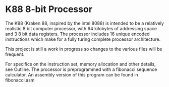 # K88 8-bit Processor

The K88 (Kraken 88, inspired by the intel 8088) is intended to be a relatively realistic 8 bit computer processor, with 64 kilobytes of addressing space and
3 8 bit data registers. The processor includes 16 unique encoded instructions which make for a fully turing complete processor architecture.

This project is still a work in progress so changes to the various files will be frequent.

For specifics on the instruction set, memory allocation and other details, see Outline.
The processor is preprogrammed with a fibonacci sequence calculator. An assembly version of this program can be found in fibonacci.asm
